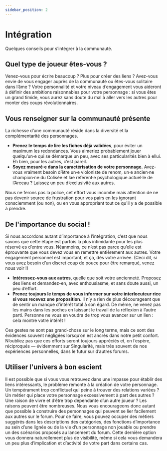 ```yaml
---
sidebar_position: 2
---
```


# Intégration

Quelques conseils pour s’intégrer à la communauté.

## Quel type de joueur êtes-vous ?

Venez-vous pour écrire beaucoup ? Plus pour créer des liens ? Avez-vous envie de vous engager auprès de la communauté ou êtes-vous solitaire dans l’âme ? Votre personnalité et votre niveau d’engagement vous aideront à définir des ambitions raisonnables pour votre personnage : si vous êtes un grand timide, vous aurez sans doute du mal à aller vers les autres pour monter des coups révolutionnaires.

## Vous renseigner sur la communauté présente

La richesse d’une communauté réside dans la diversité et la complémentarité des personnages.

- **Prenez le temps de lire les fiches déjà validées**, pour éviter un maximum les redondances. Vous aimeriez probablement jouer quelqu’un·e qui se démarque un peu, avec ses particularités bien à ellui. Eh bien, pour les autres, c’est pareil.
- **Soyez mesuré·e dans la caractérisation de votre personnage.** Avez-vous vraiment besoin d’être un·e violoniste de renom, un·e ancien·ne champion·ne du Colisée et lae référent·e psychologique actuel·le de l’Arceau ? Laissez un peu d’exclusivité aux autres.

Nous ne ferons pas la police, cet effort vous incombe mais attention de ne pas devenir source de frustration pour vos pairs en les ignorant consciemment (ou non), ou en vous appropriant tout ce qu'il y a de possible à prendre.

## De l'importance du social !

Si nous accordons autant d’importance à l’intégration, c’est que nous savons que cette étape est parfois la plus intimidante pour les plus réservé·es d’entre vous. Néanmoins, ce n’est pas parce qu’elle est éprouvante que vous devez vous en remettre entièrement aux autres. Votre engagement personnel est important, et ça, dès votre arrivée. (Ceci dit, si vous avez besoin d’un discret coup de pouce pour être remarqué, venez nous voir !)

- **Intéressez-vous aux autres**, quelle que soit votre ancienneté. Proposez des liens et demandez-en, avec enthousiasme, et sans doute aussi, un peu d’effort.
- **Prenez toujours le temps de vous informer sur votre interlocuteur·rice si vous recevez une proposition**. Il n’y a rien de plus décourageant que de sentir un manque d’intérêt total à son égard. De même, ne venez pas les mains dans les poches en laissant le travail de la réflexion à l’autre parti. Personne ne vous en voudra de trop vous avancer sur un lien : cela montre votre intérêt !

Ces gestes ne sont pas grand-chose sur le long terme, mais ce sont des évidences souvent négligées lorsqu’on est ancrés dans notre petit confort. N’oubliez pas que ces efforts seront toujours appréciés et, on l’espère, réciproqués — évidemment sur Singularité, mais très souvent de nos expériences personnelles, dans le futur sur d’autres forums.

## Utiliser l'univers à bon escient

Il est possible que si vous vous retrouvez dans une impasse pour établir des liens intéressants, le problème remonte à la création de votre personnage.
Un tempérament trop conflictuel qui peine à trouver des relations variées ? Un métier qui place votre personnage excessivement à part des autres ? Une raison de vivre et d’être trop dépendante d’un autre joueur ? Les raisons peuvent être nombreuses. Nous vous encourageons donc autant que possible à construire des personnages qui peuvent se lier facilement aux autres sur le forum. Pour ce faire, vous pouvez occuper des métiers suggérés dans les descriptions des catégories, des fonctions d’importance au sein d’une lignée ou de la vie d’un personnage non jouable ou prendre un des scénarios proposés au lancement du forum. Cette dernière option vous donnera naturellement plus de visibilité, même si cela vous demandera un peu plus d’implication et d’activité de votre part dans certains cas.